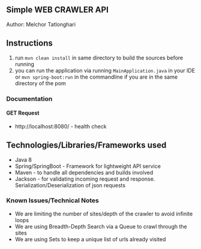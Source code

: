 
## Simple WEB CRAWLER API

Author: Melchor Tatlonghari

## Instructions
1. run `mvn clean install` in same directory to build the sources before running
2. you can run the application via running `MainApplication.java` in your IDE 
or `mvn spring-boot:run` in the commandline if you are in the same directory of the pom

### Documentation

#### GET Request

- http://localhost:8080/ - health check


## Technologies/Libraries/Frameworks used
- Java 8
- Spring/SpringBoot - Framework for lightweight API service
- Maven - to handle all dependencies and builds involved
- Jackson - for validating incoming request and response. Serialization/Deserialization of json requests

### Known Issues/Technical Notes
- We are limiting the number of sites/depth of the crawler to avoid infinite loops
- We are using Breadth-Depth Search via a Queue to crawl through the sites
- We are using Sets to keep a unique list of urls already visited




